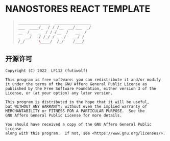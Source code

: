 
# NANOSTORES REACT TEMPLATE

> ```bash
> ______________  ________________
> ___  ____/_  / / /__  __/___  _/
> __  /_   _  / / /__  /   __  /  
> _  __/   / /_/ / _  /   __/ /   
> /_/      \____/  /_/    /___/   
> ```

## 开源许可

    Copyright (C) 2022  LF112 (futiwolf)

    This program is free software: you can redistribute it and/or modify
    it under the terms of the GNU Affero General Public License as
    published by the Free Software Foundation, either version 3 of the
    License, or (at your option) any later version.

    This program is distributed in the hope that it will be useful,
    but WITHOUT ANY WARRANTY; without even the implied warranty of
    MERCHANTABILITY or FITNESS FOR A PARTICULAR PURPOSE.  See the
    GNU Affero General Public License for more details.

    You should have received a copy of the GNU Affero General Public License
    along with this program.  If not, see <https://www.gnu.org/licenses/>.
